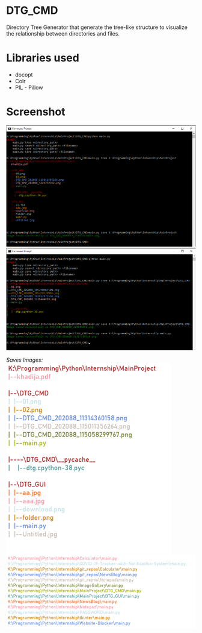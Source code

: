 # DTG_CMD
Directory Tree Generator that generate the tree-like structure to visualize the relationship between directories and files.

# Libraries used
* docopt
* Colr
* PIL - Pillow

# Screenshot
<img src='screenshots/01.png'>
<img src='screenshots/02.png'>

*Saves Images:*
<img src='screenshots/03.png'>
<img src='screenshots/04.png'>

